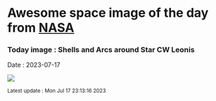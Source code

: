 
# Awesome space image of the day from [NASA](https://api.nasa.gov/)

### Today image : Shells and Arcs around Star CW Leonis
Date : 2023-07-17

![](https://apod.nasa.gov/apod/image/2307/CwLeo_Hubble_960.jpg)

<small>Latest update : Mon Jul 17 23:13:16 2023</small>
        